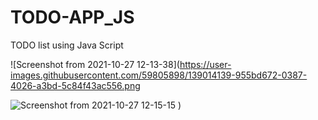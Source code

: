 # TODO-APP_JS
TODO list using Java Script

![Screenshot from 2021-10-27 12-13-38](https://user-images.githubusercontent.com/59805898/139014139-955bd672-0387-4026-a3bd-5c84f43ac556.png

![Screenshot from 2021-10-27 12-15-15](https://user-images.githubusercontent.com/59805898/139014148-be7ad424-d019-418a-b9d0-3ff02efa4cbf.png)
)
